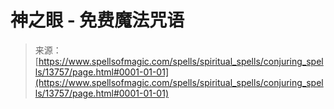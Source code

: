 <!--yml

category: 未分类

date: 2024-06-12 18:52:18

-->

# 神之眼 - 免费魔法咒语

> 来源：[https://www.spellsofmagic.com/spells/spiritual_spells/conjuring_spells/13757/page.html#0001-01-01](https://www.spellsofmagic.com/spells/spiritual_spells/conjuring_spells/13757/page.html#0001-01-01)
